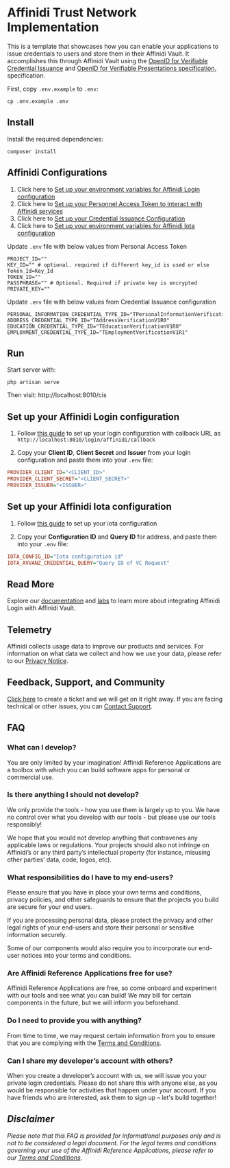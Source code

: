 # Affinidi Trust Network Implementation

This is a template that showcases how you can enable your applications to issue credentials to users and store them in their Affinidi Vault. It accomplishes this through Affinidi Vault using the [OpenID for Verifiable Credential Issuance](https://openid.net/specs/openid-4-verifiable-credential-issuance-1_0.html) and [OpenID for Verifiable Presentations specification.](https://openid.net/specs/openid-4-verifiable-presentations-1_0.html) specification.

First, copy `.env.example` to `.env`:

```
cp .env.example .env
```

## Install

Install the required dependencies:

```
composer install
```

## Affinidi Configurations

1. Click here to [Set up your environment variables for Affinidi Login configuration](#set-up-your-affinidi-login-configuration)
2. Click here to [Set up your Personnel Access Token to interact with Affinidi services](./docs/create-pat.md)
3. Click here to [Set up your Credential Issuance Configuration](./docs/cis-configuration.md)
4. Click here to [Set up your environment variables for Affinidi Iota configuration](#set-up-your-affinidi-iota-configuration)

Update `.env` file with below values from Personal Access Token

```
PROJECT_ID=""
KEY_ID="" # optional. required if different key_id is used or else Token_Id=Key_Id
TOKEN_ID=""
PASSPHRASE="" # Optional. Required if private key is encrypted
PRIVATE_KEY=""
```

Update `.env` file with below values from Credential Issuance configuration

```
PERSONAL_INFORMATION_CREDENTIAL_TYPE_ID="TPersonalInformationVerificationV1R0"
ADDRESS_CREDENTIAL_TYPE_ID="TAddressVerificationV1R0"
EDUCATION_CREDENTIAL_TYPE_ID="TEducationVerificationV1R0"
EMPLOYMENT_CREDENTIAL_TYPE_ID="TEmploymentVerificationV1R1"
```

## Run

Start server with:

```
php artisan serve
```

Then visit: http://localhost:8010/cis


## Set up your Affinidi Login configuration

1. Follow [this guide](./docs/setup-login-config.md) to set up your login configuration with callback URL as `http://localhost:8010/login/affinidi/callback`

2. Copy your **Client ID**, **Client Secret** and **Issuer** from your login configuration and paste them into your `.env` file:

```ini
PROVIDER_CLIENT_ID="<CLIENT_ID>"
PROVIDER_CLIENT_SECRET="<CLIENT_SECRET>"
PROVIDER_ISSUER="<ISSUER>"
```

## Set up your Affinidi Iota configuration

1. Follow [this guide](./docs/setup-iota-config.md) to set up your iota configuration

2. Copy your **Configuration ID** and **Query ID** for address, and paste them into your `.env` file:

```ini
IOTA_CONFIG_ID="Iota configuration id"
IOTA_AVVANZ_CREDENTIAL_QUERY="Query ID of VC Request"
```


## Read More

Explore our [documentation](https://docs.affinidi.com/docs/) and [labs](https://docs.affinidi.com/labs/) to learn more about integrating Affinidi Login with Affinidi Vault.

## Telemetry

Affinidi collects usage data to improve our products and services. For information on what data we collect and how we use your data, please refer to our [Privacy Notice](https://www.affinidi.com/privacy-notice).

## Feedback, Support, and Community

[Click here](https://github.com/affinidi/reference-app-affinidi-vault/issues) to create a ticket and we will get on it right away. If you are facing technical or other issues, you can [Contact Support](https://share.hsforms.com/1i-4HKZRXSsmENzXtPdIG4g8oa2v).

## FAQ

### What can I develop?

You are only limited by your imagination! Affinidi Reference Applications are a toolbox with which you can build software apps for personal or commercial use.

### Is there anything I should not develop?

We only provide the tools - how you use them is largely up to you. We have no control over what you develop with our tools - but please use our tools responsibly!

We hope that you would not develop anything that contravenes any applicable laws or regulations. Your projects should also not infringe on Affinidi’s or any third party’s intellectual property (for instance, misusing other parties’ data, code, logos, etc).

### What responsibilities do I have to my end-users?

Please ensure that you have in place your own terms and conditions, privacy policies, and other safeguards to ensure that the projects you build are secure for your end users.

If you are processing personal data, please protect the privacy and other legal rights of your end-users and store their personal or sensitive information securely.

Some of our components would also require you to incorporate our end-user notices into your terms and conditions.

### Are Affinidi Reference Applications free for use?

Affinidi Reference Applications are free, so come onboard and experiment with our tools and see what you can build! We may bill for certain components in the future, but we will inform you beforehand.

### Do I need to provide you with anything?

From time to time, we may request certain information from you to ensure that you are complying with the [Terms and Conditions](https://www.affinidi.com/terms-conditions).

### Can I share my developer’s account with others?

When you create a developer’s account with us, we will issue you your private login credentials. Please do not share this with anyone else, as you would be responsible for activities that happen under your account. If you have friends who are interested, ask them to sign up – let's build together!

## _Disclaimer_

_Please note that this FAQ is provided for informational purposes only and is not to be considered a legal document. For the legal terms and conditions governing your use of the Affinidi Reference Applications, please refer to our [Terms and Conditions](https://www.affinidi.com/terms-conditions)._
